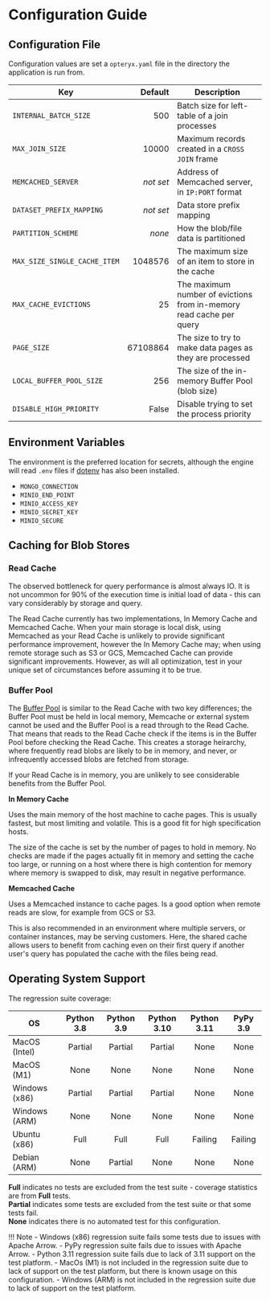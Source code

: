 # Configuration Guide

## Configuration File

Configuration values are set a `opteryx.yaml` file in the directory the application is run from.

 Key                        | Default     | Description
--------------------------- | ----------: | -----------
`INTERNAL_BATCH_SIZE`       | 500         | Batch size for left-table of a join processes
`MAX_JOIN_SIZE`             | 10000       | Maximum records created in a `CROSS JOIN` frame
`MEMCACHED_SERVER`          | _not set_   | Address of Memcached server, in `IP:PORT` format
`DATASET_PREFIX_MAPPING`    | _not set_   | Data store prefix mapping
`PARTITION_SCHEME`          | _none_      | How the blob/file data is partitioned
`MAX_SIZE_SINGLE_CACHE_ITEM` | 1048576    | The maximum size of an item to store in the cache
`MAX_CACHE_EVICTIONS`       | 25          | The maximum number of evictions from in-memory read cache per query
`PAGE_SIZE`                 | 67108864    | The size to try to make data pages as they are processed
`LOCAL_BUFFER_POOL_SIZE`    | 256          | The size of the in-memory Buffer Pool (blob size)
`DISABLE_HIGH_PRIORITY`     | False       | Disable trying to set the process priority

## Environment Variables

The environment is the preferred location for secrets, although the engine will read `.env` files if [dotenv](https://pypi.org/project/python-dotenv/) has also been installed.

- `MONGO_CONNECTION`
- `MINIO_END_POINT`
- `MINIO_ACCESS_KEY`
- `MINIO_SECRET_KEY`
- `MINIO_SECURE`

## Caching for Blob Stores

### Read Cache

The observed bottleneck for query performance is almost always IO. It is not uncommon for 90% of the execution time is initial load of data - this can vary considerably by storage and query.

The Read Cache currently has two implementations, In Memory Cache and Memcached Cache. When your main storage is local disk, using Memcached as your Read Cache is unlikely to provide significant performance improvement, however  the In Memory Cache may; when using remote storage such as S3 or GCS, Memcached Cache can provide significant improvements. However, as will all optimization, test in your unique set of circumstances before assuming it to be true.

### Buffer Pool

The [Buffer Pool](https://www.ibm.com/docs/en/db2/11.5?topic=databases-buffer-pools) is similar to the Read Cache with two key differences; the Buffer Pool must be held in local memory, Memcache or external system cannot be used and the Buffer Pool is a read through to the Read Cache. That means that reads to the Read Cache check if the items is in the Buffer Pool before checking the Read Cache. This creates a storage heirarchy, where frequently read blobs are likely to be in memory, and never, or infrequently accessed blobs are fetched from storage.

If your Read Cache is in memory, you are unlikely to see considerable benefits from the Buffer Pool.

**In Memory Cache**

Uses the main memory of the host machine to cache pages. This is usually fastest, but most limiting and volatile. This is a good fit for high specification hosts.

The size of the cache is set by the number of pages to hold in memory. No checks are made if the pages actually fit in memory and setting the cache too large, or running on a host where there is high contention for memory where memory is swapped to disk, may result in negative performance.

**Memcached Cache**

Uses a Memcached instance to cache pages. Is a good option when remote reads are slow, for example from GCS or S3.

This is also recommended in an environment where multiple servers, or container instances, may be serving customers. Here, the shared cache allows users to benefit from caching even on their first query if another user's query has populated the cache with the files being read.

## Operating System Support

The regression suite coverage:

OS            | Python 3.8 | Python 3.9 | Python 3.10 | Python 3.11 | PyPy 3.9
------------- | :--------: | :--------: | :---------: | :---------: | :------: 
MacOS (Intel) | Partial    | Partial    | Partial     | None        | None
MacOS (M1)    | None       | None       | None        | None        | None
Windows (x86) | Partial    | Partial    | Partial     | None        | None
Windows (ARM) | None       | None       | None        | None        | None
Ubuntu (x86)  | Full       | Full       | Full        | Failing     | Failing
Debian (ARM)  | None       | Partial    | None        | None        | None

**Full** indicates no tests are excluded from the test suite - coverage statistics are from **Full** tests.  
**Partial** indicates some tests are excluded from the test suite or that some tests fail.  
**None** indicates there is no automated test for this configuration.  

!!! Note
    - Windows (x86) regression suite fails some tests due to issues with Apache Arrow.
    - PyPy regression suite fails due to issues with Apache Arrow.
    - Python 3.11 regression suite fails due to lack of 3.11 support on the test platform.
    - MacOs (M1) is not included in the regression suite due to lack of support on the test platform, but there is known usage on this configuration.
    - Windows (ARM) is not included in the regression suite  due to lack of support on the test platform.